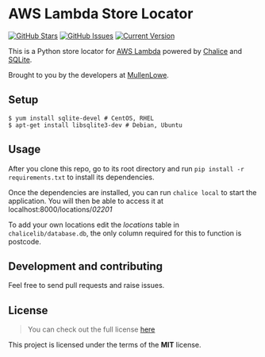 # AWS Lambda Store Locator

[![GitHub Stars](https://img.shields.io/github/stars/Mullen/store-locator.svg)](https://github.com/Mullen/store-locator/stargazers) [![GitHub Issues](https://img.shields.io/github/issues/Mullen/store-locator.svg)](https://github.com/Mullen/store-locator/issues) [![Current Version](https://img.shields.io/badge/version-0.1.0-green.svg)](https://github.com/Mullen/store-locator)

This is a Python store locator for [AWS Lambda](https://aws.amazon.com/lambda/) powered by [Chalice](https://github.com/aws/chalice/) and [SQLite](https://sqlite.org/).

Brought to you by the developers at [MullenLowe](https://us.mullenlowe.com).


## Setup

```shell
$ yum install sqlite-devel # CentOS, RHEL
$ apt-get install libsqlite3-dev # Debian, Ubuntu
```

## Usage
After you clone this repo, go to its root directory and run `pip install -r requirements.txt` to install its dependencies.

Once the dependencies are installed, you can run  `chalice local` to start the application. You will then be able to access it at localhost:8000/locations/*02201*

To add your own locations edit the *locations* table in `chalicelib/database.db`, the only column required for this to function is postcode.

## Development and contributing

Feel free to send pull requests and raise issues.

## License
>You can check out the full license [here](https://github.com/Mullen/lambda-store-locator/blob/master/LICENSE.md)

This project is licensed under the terms of the **MIT** license.
